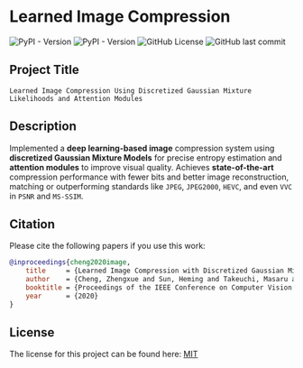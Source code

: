 # Learned Image Compression

![PyPI - Version](https://img.shields.io/pypi/v/PyTorch?style=for-the-badge&logo=PyTorch)
![PyPI - Version](https://img.shields.io/pypi/v/cuda-python?style=for-the-badge&logo=nvidia)
![GitHub License](https://img.shields.io/github/license/CodeDragon03/Learned-Image-Compression?style=for-the-badge&logo=MIT)
![GitHub last commit](https://img.shields.io/github/last-commit/CodeDragon03/Learned-Image-COmpression?display_timestamp=author&style=for-the-badge&logo=Last%20Commit)

## **Project Title**

    Learned Image Compression Using Discretized Gaussian Mixture Likelihoods and Attention Modules

## **Description**

Implemented a **deep learning-based image** compression system using **discretized Gaussian Mixture Models** for precise entropy estimation and **attention modules** to improve visual quality. Achieves **state-of-the-art** compression performance with fewer bits and better image reconstruction, matching or outperforming standards like `JPEG`, `JPEG2000`, `HEVC`, and even `VVC` in `PSNR` and `MS-SSIM`.

## **Citation**

Please cite the following papers if you use this work:

```bibtex
@inproceedings{cheng2020image,
    title     = {Learned Image Compression with Discretized Gaussian Mixture Likelihoods and Attention Modules},
    author    = {Cheng, Zhengxue and Sun, Heming and Takeuchi, Masaru and Katto, Jiro},
    booktitle = {Proceedings of the IEEE Conference on Computer Vision and Pattern Recognition (CVPR)},
    year      = {2020}
}
```

## **License**

The license for this project can be found here: [MIT](./LICENSE)
